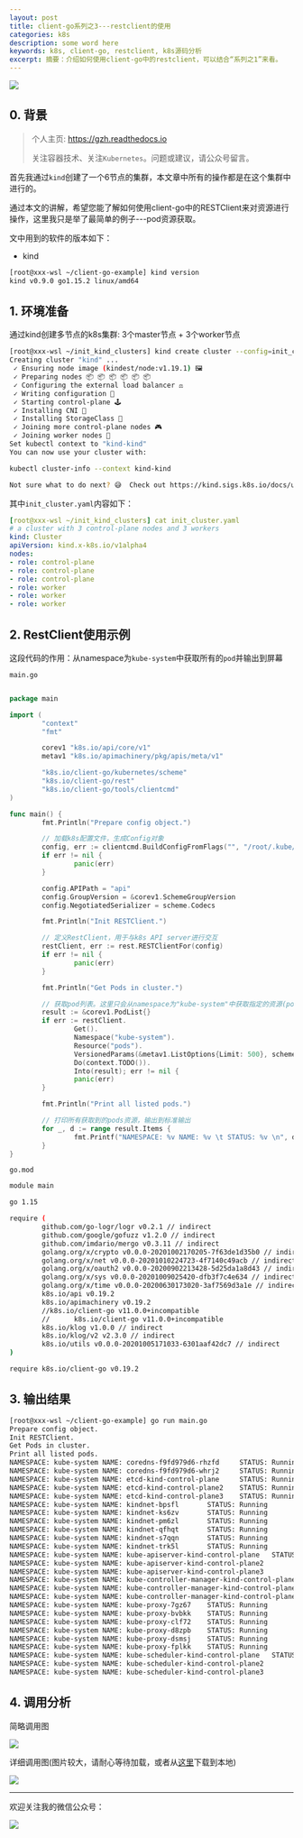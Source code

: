 ```yaml
---
layout: post 
title: client-go系列之3---restclient的使用 
categories: k8s
description: some word here
keywords: k8s, client-go, restclient, k8s源码分析
excerpt: 摘要：介绍如何使用client-go中的restclient，可以结合“系列之1”来看。
---
```


![](https://gitee.com/double12gzh/wiki-pictures/raw/master/2020-10-13-client-go-kubeconfig/0.png)

## 0. 背景

> 个人主页: https://gzh.readthedocs.io
> 
> 关注容器技术、关注`Kubernetes`。问题或建议，请公众号留言。

首先我通过`kind`创建了一个6节点的集群，本文章中所有的操作都是在这个集群中进行的。

通过本文的讲解，希望您能了解如何使用client-go中的RESTClient来对资源进行操作，这里我只是举了最简单的例子---pod资源获取。

文中用到的软件的版本如下：

* kind

```bash
[root@xxx-wsl ~/client-go-example] kind version
kind v0.9.0 go1.15.2 linux/amd64
```

## 1. 环境准备

通过kind创建多节点的k8s集群: 3个master节点 + 3个worker节点

```bash
[root@xxx-wsl ~/init_kind_clusters] kind create cluster --config=init_cluster.yaml
Creating cluster "kind" ...
 ✓ Ensuring node image (kindest/node:v1.19.1) 🖼
 ✓ Preparing nodes 📦 📦 📦 📦 📦 📦
 ✓ Configuring the external load balancer ⚖️
 ✓ Writing configuration 📜
 ✓ Starting control-plane 🕹️
 ✓ Installing CNI 🔌
 ✓ Installing StorageClass 💾
 ✓ Joining more control-plane nodes 🎮
 ✓ Joining worker nodes 🚜
Set kubectl context to "kind-kind"
You can now use your cluster with:

kubectl cluster-info --context kind-kind

Not sure what to do next? 😅  Check out https://kind.sigs.k8s.io/docs/user/quick-start/
```

其中`init_cluster.yaml`内容如下：

```yaml
[root@xxx-wsl ~/init_kind_clusters] cat init_cluster.yaml
# a cluster with 3 control-plane nodes and 3 workers
kind: Cluster
apiVersion: kind.x-k8s.io/v1alpha4
nodes:
- role: control-plane
- role: control-plane
- role: control-plane
- role: worker
- role: worker
- role: worker
```

## 2. RestClient使用示例

这段代码的作用：从namespace为`kube-system`中获取所有的`pod`并输出到屏幕

`main.go`

```go

package main

import (
        "context"
        "fmt"

        corev1 "k8s.io/api/core/v1"
        metav1 "k8s.io/apimachinery/pkg/apis/meta/v1"

        "k8s.io/client-go/kubernetes/scheme"
        "k8s.io/client-go/rest"
        "k8s.io/client-go/tools/clientcmd"
)

func main() {
        fmt.Println("Prepare config object.")

        // 加载k8s配置文件，生成Config对象
        config, err := clientcmd.BuildConfigFromFlags("", "/root/.kube/config")
        if err != nil {
                panic(err)
        }

        config.APIPath = "api"
        config.GroupVersion = &corev1.SchemeGroupVersion
        config.NegotiatedSerializer = scheme.Codecs

        fmt.Println("Init RESTClient.")

        // 定义RestClient，用于与k8s API server进行交互
        restClient, err := rest.RESTClientFor(config)
        if err != nil {
                panic(err)
        }

        fmt.Println("Get Pods in cluster.")

        // 获取pod列表。这里只会从namespace为"kube-system"中获取指定的资源(pods)
        result := &corev1.PodList{}
        if err := restClient.
                Get().
                Namespace("kube-system").
                Resource("pods").
                VersionedParams(&metav1.ListOptions{Limit: 500}, scheme.ParameterCodec).
                Do(context.TODO()).
                Into(result); err != nil {
                panic(err)
        }

        fmt.Println("Print all listed pods.")

        // 打印所有获取到的pods资源，输出到标准输出
        for _, d := range result.Items {
                fmt.Printf("NAMESPACE: %v NAME: %v \t STATUS: %v \n", d.Namespace, d.Name, d.Status.Phase)
        }
}
```

`go.mod`

```bash
module main

go 1.15

require (
        github.com/go-logr/logr v0.2.1 // indirect
        github.com/google/gofuzz v1.2.0 // indirect
        github.com/imdario/mergo v0.3.11 // indirect
        golang.org/x/crypto v0.0.0-20201002170205-7f63de1d35b0 // indirect
        golang.org/x/net v0.0.0-20201010224723-4f7140c49acb // indirect
        golang.org/x/oauth2 v0.0.0-20200902213428-5d25da1a8d43 // indirect
        golang.org/x/sys v0.0.0-20201009025420-dfb3f7c4e634 // indirect
        golang.org/x/time v0.0.0-20200630173020-3af7569d3a1e // indirect
        k8s.io/api v0.19.2
        k8s.io/apimachinery v0.19.2
        //k8s.io/client-go v11.0.0+incompatible
        //      k8s.io/client-go v11.0.0+incompatible
        k8s.io/klog v1.0.0 // indirect
        k8s.io/klog/v2 v2.3.0 // indirect
        k8s.io/utils v0.0.0-20201005171033-6301aaf42dc7 // indirect
)

require k8s.io/client-go v0.19.2
```

## 3. 输出结果

```bash
[root@xxx-wsl ~/client-go-example] go run main.go
Prepare config object.
Init RESTClient.
Get Pods in cluster.
Print all listed pods.
NAMESPACE: kube-system NAME: coredns-f9fd979d6-rhzfd     STATUS: Running
NAMESPACE: kube-system NAME: coredns-f9fd979d6-whrj2     STATUS: Running
NAMESPACE: kube-system NAME: etcd-kind-control-plane     STATUS: Running
NAMESPACE: kube-system NAME: etcd-kind-control-plane2    STATUS: Running
NAMESPACE: kube-system NAME: etcd-kind-control-plane3    STATUS: Running
NAMESPACE: kube-system NAME: kindnet-bpsfl       STATUS: Running
NAMESPACE: kube-system NAME: kindnet-ks6zv       STATUS: Running
NAMESPACE: kube-system NAME: kindnet-pm6zl       STATUS: Running
NAMESPACE: kube-system NAME: kindnet-qfhqt       STATUS: Running
NAMESPACE: kube-system NAME: kindnet-s7qqn       STATUS: Running
NAMESPACE: kube-system NAME: kindnet-trk5l       STATUS: Running
NAMESPACE: kube-system NAME: kube-apiserver-kind-control-plane   STATUS: Running
NAMESPACE: kube-system NAME: kube-apiserver-kind-control-plane2          STATUS: Running
NAMESPACE: kube-system NAME: kube-apiserver-kind-control-plane3          STATUS: Running
NAMESPACE: kube-system NAME: kube-controller-manager-kind-control-plane          STATUS: Running
NAMESPACE: kube-system NAME: kube-controller-manager-kind-control-plane2         STATUS: Running
NAMESPACE: kube-system NAME: kube-controller-manager-kind-control-plane3         STATUS: Running
NAMESPACE: kube-system NAME: kube-proxy-7gz67    STATUS: Running
NAMESPACE: kube-system NAME: kube-proxy-bvbkk    STATUS: Running
NAMESPACE: kube-system NAME: kube-proxy-clf72    STATUS: Running
NAMESPACE: kube-system NAME: kube-proxy-d8zpb    STATUS: Running
NAMESPACE: kube-system NAME: kube-proxy-dsmsj    STATUS: Running
NAMESPACE: kube-system NAME: kube-proxy-fplkk    STATUS: Running
NAMESPACE: kube-system NAME: kube-scheduler-kind-control-plane   STATUS: Running
NAMESPACE: kube-system NAME: kube-scheduler-kind-control-plane2          STATUS: Running
NAMESPACE: kube-system NAME: kube-scheduler-kind-control-plane3          STATUS: Running
```

## 4. 调用分析

简略调用图

![](https://gitee.com/double12gzh/wiki-pictures/raw/master/2020-10-13-client-go-kubeconfig/main.png)

详细调用图(图片较大，请耐心等待加载，或者从[这里](https://gitee.com/double12gzh/wiki-pictures/raw/master/2020-10-13-client-go-kubeconfig/detailed-cal.png)下载到本地)

![](https://gitee.com/double12gzh/wiki-pictures/raw/master/2020-10-13-client-go-kubeconfig/detailed-cal.png)

---------------

欢迎关注我的微信公众号：

![](https://gitee.com/double12gzh/wiki-pictures/raw/master/wechat_public.jpg)